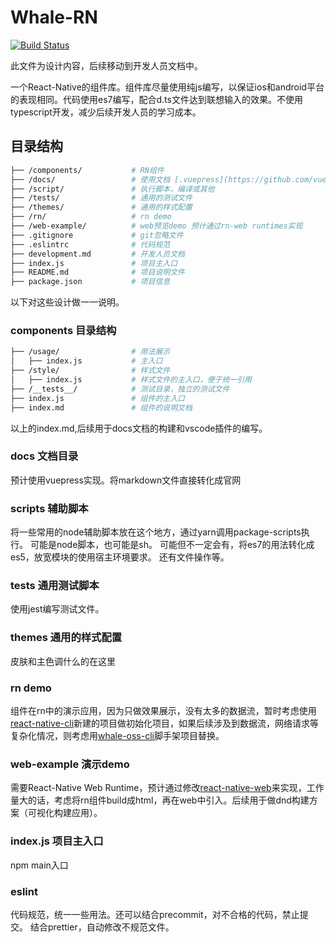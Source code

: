 # Whale-RN
[![Build Status](https://travis-ci.org/xiaohuoni/whale-rn.svg?branch=master)](https://travis-ci.org/xiaohuoni/whale-rn)

此文件为设计内容，后续移动到开发人员文档中。

一个React-Native的组件库。组件库尽量使用纯js编写，以保证ios和android平台的表现相同。代码使用es7编写，配合d.ts文件达到联想输入的效果。不使用typescript开发，减少后续开发人员的学习成本。

## 目录结构

```bash
├── /components/           # RN组件
├── /docs/                 # 使用文档 [.vuepress](https://github.com/vuejs/vuepress) 
├── /script/               # 执行脚本，编译或其他
├── /tests/                # 通用的测试文件
├── /themes/               # 通用的样式配置
├── /rn/                   # rn demo
├── /web-example/          # web预览demo 预计通过rn-web runtimes实现
├── .gitignore             # git忽略文件
├── .eslintrc              # 代码规范
├── development.md         # 开发人员文档
├── index.js               # 项目主入口
├── README.md              # 项目说明文件
├── package.json           # 项目信息
```
以下对这些设计做一一说明。
### components 目录结构

```bash
├── /usage/                # 用法展示
│   ├── index.js           # 主入口
├── /style/                # 样式文件
│   ├── index.js           # 样式文件的主入口，便于统一引用
├── /__tests__/            # 测试目录，独立的测试文件
├── index.js               # 组件的主入口
├── index.md               # 组件的说明文档
```
以上的index.md,后续用于docs文档的构建和vscode插件的编写。
### docs 文档目录
预计使用vuepress实现。将markdown文件直接转化成官网

### scripts 辅助脚本
将一些常用的node辅助脚本放在这个地方，通过yarn调用package-scripts执行。
可能是node脚本，也可能是sh。
可能但不一定会有，将es7的用法转化成es5，放宽模块的使用宿主环境要求。
还有文件操作等。
### tests 通用测试脚本
使用jest编写测试文件。

### themes 通用的样式配置
皮肤和主色调什么的在这里

### rn demo
组件在rn中的演示应用，因为只做效果展示，没有太多的数据流，暂时考虑使用[react-native-cli](https://github.com/facebook/react-native)新建的项目做初始化项目，如果后续涉及到数据流，网络请求等复杂化情况，则考虑用[whale-oss-cli](https://github.com/react-native-examples/whale-oss-cli)脚手架项目替换。

### web-example 演示demo
需要React-Native Web Runtime，预计通过修改[react-native-web](https://github.com/necolas/react-native-web)来实现，工作量大的话，考虑将rn组件build成html，再在web中引入。后续用于做dnd构建方案（可视化构建应用）。

### index.js 项目主入口
npm main入口

### eslint 
代码规范，统一一些用法。还可以结合precommit，对不合格的代码，禁止提交。
结合prettier，自动修改不规范文件。